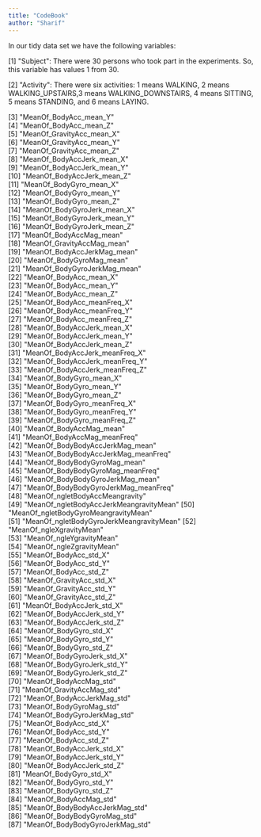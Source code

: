 ```yaml
---
title: "CodeBook"
author: "Sharif"
---
```

In our tidy data set we have the following variables:

[1] "Subject": There were 30 persons who took part in 
the experiments. So, this variable has values 1 from 30.                             

[2] "Activity": There were six activities:
1 means WALKING, 2 means WALKING_UPSTAIRS,3 means WALKING_DOWNSTAIRS, 4 means SITTING, 5 means STANDING, and 6 means LAYING.


 [3] "MeanOf_BodyAcc_mean_Y"                  
 [4] "MeanOf_BodyAcc_mean_Z"                  
 [5] "MeanOf_GravityAcc_mean_X"               
 [6] "MeanOf_GravityAcc_mean_Y"               
 [7] "MeanOf_GravityAcc_mean_Z"               
 [8] "MeanOf_BodyAccJerk_mean_X"              
 [9] "MeanOf_BodyAccJerk_mean_Y"              
[10] "MeanOf_BodyAccJerk_mean_Z"              
[11] "MeanOf_BodyGyro_mean_X"                 
[12] "MeanOf_BodyGyro_mean_Y"                 
[13] "MeanOf_BodyGyro_mean_Z"                 
[14] "MeanOf_BodyGyroJerk_mean_X"             
[15] "MeanOf_BodyGyroJerk_mean_Y"             
[16] "MeanOf_BodyGyroJerk_mean_Z"             
[17] "MeanOf_BodyAccMag_mean"                 
[18] "MeanOf_GravityAccMag_mean"              
[19] "MeanOf_BodyAccJerkMag_mean"             
[20] "MeanOf_BodyGyroMag_mean"                
[21] "MeanOf_BodyGyroJerkMag_mean"            
[22] "MeanOf_BodyAcc_mean_X"                  
[23] "MeanOf_BodyAcc_mean_Y"                  
[24] "MeanOf_BodyAcc_mean_Z"                  
[25] "MeanOf_BodyAcc_meanFreq_X"              
[26] "MeanOf_BodyAcc_meanFreq_Y"              
[27] "MeanOf_BodyAcc_meanFreq_Z"              
[28] "MeanOf_BodyAccJerk_mean_X"              
[29] "MeanOf_BodyAccJerk_mean_Y"              
[30] "MeanOf_BodyAccJerk_mean_Z"              
[31] "MeanOf_BodyAccJerk_meanFreq_X"          
[32] "MeanOf_BodyAccJerk_meanFreq_Y"          
[33] "MeanOf_BodyAccJerk_meanFreq_Z"          
[34] "MeanOf_BodyGyro_mean_X"                 
[35] "MeanOf_BodyGyro_mean_Y"                 
[36] "MeanOf_BodyGyro_mean_Z"                 
[37] "MeanOf_BodyGyro_meanFreq_X"             
[38] "MeanOf_BodyGyro_meanFreq_Y"             
[39] "MeanOf_BodyGyro_meanFreq_Z"             
[40] "MeanOf_BodyAccMag_mean"                 
[41] "MeanOf_BodyAccMag_meanFreq"             
[42] "MeanOf_BodyBodyAccJerkMag_mean"         
[43] "MeanOf_BodyBodyAccJerkMag_meanFreq"     
[44] "MeanOf_BodyBodyGyroMag_mean"            
[45] "MeanOf_BodyBodyGyroMag_meanFreq"        
[46] "MeanOf_BodyBodyGyroJerkMag_mean"        
[47] "MeanOf_BodyBodyGyroJerkMag_meanFreq"    
[48] "MeanOf_ngletBodyAccMeangravity"         
[49] "MeanOf_ngletBodyAccJerkMeangravityMean" 
[50] "MeanOf_ngletBodyGyroMeangravityMean"    
[51] "MeanOf_ngletBodyGyroJerkMeangravityMean"
[52] "MeanOf_ngleXgravityMean"                
[53] "MeanOf_ngleYgravityMean"                
[54] "MeanOf_ngleZgravityMean"                
[55] "MeanOf_BodyAcc_std_X"                   
[56] "MeanOf_BodyAcc_std_Y"                   
[57] "MeanOf_BodyAcc_std_Z"                   
[58] "MeanOf_GravityAcc_std_X"                
[59] "MeanOf_GravityAcc_std_Y"                
[60] "MeanOf_GravityAcc_std_Z"                
[61] "MeanOf_BodyAccJerk_std_X"               
[62] "MeanOf_BodyAccJerk_std_Y"               
[63] "MeanOf_BodyAccJerk_std_Z"               
[64] "MeanOf_BodyGyro_std_X"                  
[65] "MeanOf_BodyGyro_std_Y"                  
[66] "MeanOf_BodyGyro_std_Z"                  
[67] "MeanOf_BodyGyroJerk_std_X"              
[68] "MeanOf_BodyGyroJerk_std_Y"              
[69] "MeanOf_BodyGyroJerk_std_Z"              
[70] "MeanOf_BodyAccMag_std"                  
[71] "MeanOf_GravityAccMag_std"               
[72] "MeanOf_BodyAccJerkMag_std"              
[73] "MeanOf_BodyGyroMag_std"                 
[74] "MeanOf_BodyGyroJerkMag_std"             
[75] "MeanOf_BodyAcc_std_X"                   
[76] "MeanOf_BodyAcc_std_Y"                   
[77] "MeanOf_BodyAcc_std_Z"                   
[78] "MeanOf_BodyAccJerk_std_X"               
[79] "MeanOf_BodyAccJerk_std_Y"               
[80] "MeanOf_BodyAccJerk_std_Z"               
[81] "MeanOf_BodyGyro_std_X"                  
[82] "MeanOf_BodyGyro_std_Y"                  
[83] "MeanOf_BodyGyro_std_Z"                  
[84] "MeanOf_BodyAccMag_std"                  
[85] "MeanOf_BodyBodyAccJerkMag_std"          
[86] "MeanOf_BodyBodyGyroMag_std"             
[87] "MeanOf_BodyBodyGyroJerkMag_std"   

